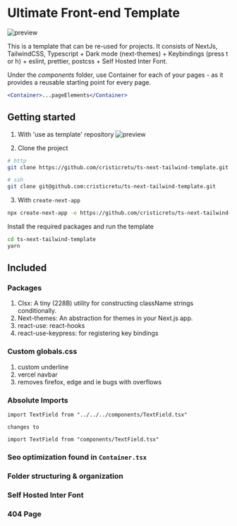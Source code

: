 # Ultimate Front-end Template

![preview](https://cdn.discordapp.com/attachments/797485737272541250/894949112099766272/Screenshot_2021-10-05_at_5.06.29_PM.png)

This is a template that can be re-used for projects. It consists of NextJs, TailwindCSS, Typescript + Dark mode (next-themes) + Keybindings (press t or h) + eslint, prettier, postcss + Self Hosted Inter Font.

Under the _components_ folder, use Container for each of your pages - as it provides a reusable starting point for every page.

```jsx
<Container>...pageElements</Container>
```

## Getting started

1. With 'use as template' repository
![preview](https://cdn.discordapp.com/attachments/797485737272541250/894981214077861928/unknown.png)

2. Clone the project

```bash
# http
git clone https://github.com/cristicretu/ts-next-tailwind-template.git

# ssh
git clone git@github.com:cristicretu/ts-next-tailwind-template.git
```

3. With ```create-next-app```

```bash
npx create-next-app -e https://github.com/cristicretu/ts-next-tailwind-template project-name
```

Install the required packages and run the template

```bash
cd ts-next-tailwind-template
yarn
```

## Included

### Packages

1. Clsx: A tiny (228B) utility for constructing className strings conditionally.
2. Next-themes: An abstraction for themes in your Next.js app.
3. react-use: react-hooks
4. react-use-keypress: for registering key bindings

### Custom globals.css

1. custom underline
2. vercel navbar
3. removes firefox, edge and ie bugs with overflows

### Absolute Imports

```tsx
import TextField from "../../../components/TextField.tsx"

changes to

import TextField from "components/TextField.tsx"
```

### Seo optimization found in ```Container.tsx```

### Folder structuring & organization

### Self Hosted Inter Font

### 404 Page
